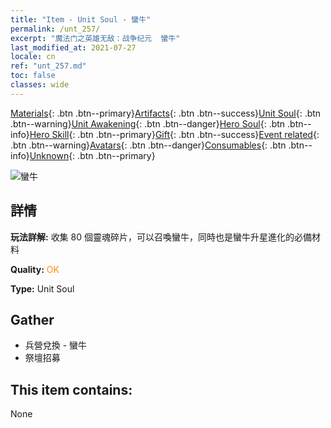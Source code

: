 ```yaml
---
title: "Item - Unit Soul - 蠻牛"
permalink: /unt_257/
excerpt: "魔法门之英雄无敌：战争纪元  蠻牛"
last_modified_at: 2021-07-27
locale: cn
ref: "unt_257.md"
toc: false
classes: wide
---
```

 [Materials](/ItemsCN/){: .btn .btn--primary}[Artifacts](/ItemsCN/Artifacts/){: .btn .btn--success}[Unit Soul](/ItemsCN/UnitSoul/){: .btn .btn--warning}[Unit Awakening](/ItemsCN/UnitAwakening/){: .btn .btn--danger}[Hero Soul](/ItemsCN/HeroSoul/){: .btn .btn--info}[Hero Skill](/ItemsCN/HeroSkill/){: .btn .btn--primary}[Gift](/ItemsCN/Gift/){: .btn .btn--success}[Event related](/ItemsCN/Events/){: .btn .btn--warning}[Avatars](/ItemsCN/Avatars/){: .btn .btn--danger}[Consumables](/ItemsCN/Consumables/){: .btn .btn--info}[Unknown](/ItemsCN/Unknown/){: .btn .btn--primary}

 ![蠻牛](/images/u/ti_manniu.jpg)

## 詳情
 **玩法詳解:** 收集 80 個靈魂碎片，可以召喚蠻牛，同時也是蠻牛升星進化的必備材料

 **Quality:** <span style="color: #FF8C00">OK</span>

 **Type:** Unit Soul

## Gather

*    兵營兌換 - 蠻牛 
*    祭壇招募 

## This item contains:

  None

